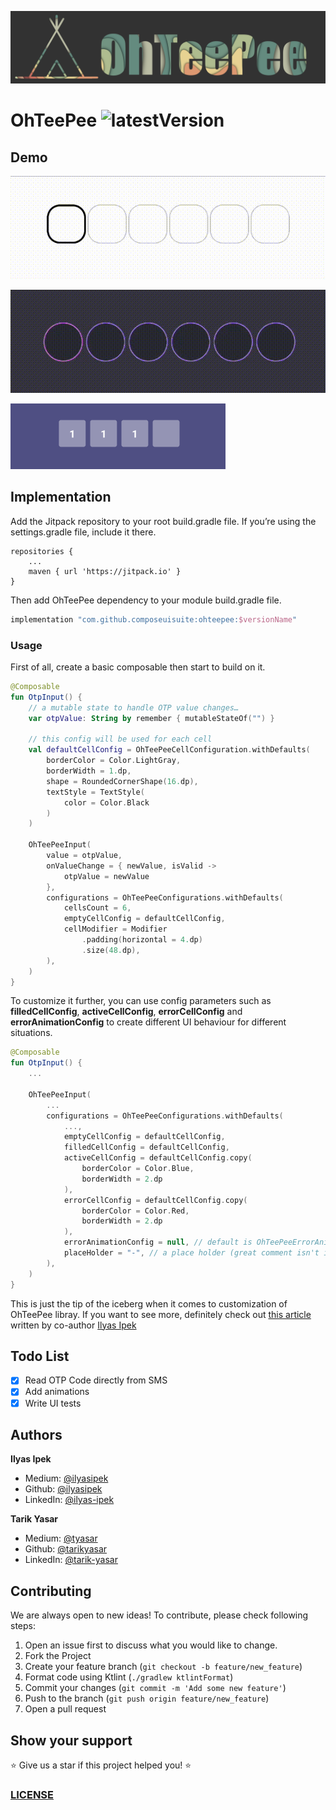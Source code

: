 ![](ohteepee_cover.png)

# OhTeePee ![latestVersion](https://img.shields.io/github/v/tag/composeuisuite/ohteepee?display_name=tag)

## Demo

![ohteepee_demo_1](ohteepee_demo_1.gif)

![ohteepee_demo_2](ohteepee_demo_2.gif)

![ohteepee_demo_3](ohteepee_demo_3.gif)

## Implementation

Add the Jitpack repository to your root build.gradle file. If you’re using the settings.gradle file, include it there.

```
repositories {
    ...
    maven { url 'https://jitpack.io' }
}
```

Then add OhTeePee dependency to your module build.gradle file.

```groovy
implementation "com.github.composeuisuite:ohteepee:$versionName"
```

### Usage

First of all, create a basic composable then start to build on it.

```kotlin
@Composable
fun OtpInput() {
    // a mutable state to handle OTP value changes…
    var otpValue: String by remember { mutableStateOf("") }

    // this config will be used for each cell
    val defaultCellConfig = OhTeePeeCellConfiguration.withDefaults(
        borderColor = Color.LightGray,
        borderWidth = 1.dp,
        shape = RoundedCornerShape(16.dp),
        textStyle = TextStyle(
            color = Color.Black
        )
    )

    OhTeePeeInput(
        value = otpValue,
        onValueChange = { newValue, isValid ->
            otpValue = newValue
        },
        configurations = OhTeePeeConfigurations.withDefaults(
            cellsCount = 6,
            emptyCellConfig = defaultCellConfig,
            cellModifier = Modifier
                .padding(horizontal = 4.dp)
                .size(48.dp),
        ),
    )
}
```

To customize it further, you can use config parameters such as **filledCellConfig**, **activeCellConfig**, **errorCellConfig** and **errorAnimationConfig** to create different UI behaviour for different situations.

```kotlin
@Composable
fun OtpInput() {
    ...

    OhTeePeeInput(
        ...
        configurations = OhTeePeeConfigurations.withDefaults(
            ...,
            emptyCellConfig = defaultCellConfig,
            filledCellConfig = defaultCellConfig,
            activeCellConfig = defaultCellConfig.copy(
                borderColor = Color.Blue,
                borderWidth = 2.dp
            ),
            errorCellConfig = defaultCellConfig.copy(
                borderColor = Color.Red,
                borderWidth = 2.dp
            ),
            errorAnimationConfig = null, // default is OhTeePeeErrorAnimationConfig.Shake(),
            placeHolder = "-", // a place holder (great comment isn't it)
        ),
    )
}
```

This is just the tip of the iceberg when it comes to customization of OhTeePee libray. If you want to see more, definitely check out [this article](https://medium.com/@ilyas_ipek/d26785d53ab3) written by co-author [Ilyas Ipek](https://medium.com/@ilyas_ipek)

## Todo List

- [x] Read OTP Code directly from SMS
- [x] Add animations
- [x] Write UI tests

## Authors

**Ilyas Ipek**

- Medium: <a href="https://medium.com/@ilyas_ipek" target="_blank">@ilyasipek</a>
- Github: <a href="https://github.com/ilyasipek" target="_blank">@ilyasipek</a>
- LinkedIn: <a href="https://www.linkedin.com/in/ilyas-ipek/" target="_blank">@ilyas-ipek</a>

**Tarik Yasar**

- Medium: <a href="https://medium.com/@tyasar" target="_blank">@tyasar</a>
- Github: <a href="https://github.com/tarikyasar" target="_blank">@tarikyasar</a>
- LinkedIn: <a href="https://www.linkedin.com/in/tarık-yaşar-b9438514b/" target="_blank">@tarik-yasar</a>

## Contributing

We are always open to new ideas! To contribute, please check following steps:

1. Open an issue first to discuss what you would like to change.
1. Fork the Project
1. Create your feature branch (`git checkout -b feature/new_feature`)
1. Format code using Ktlint (`./gradlew ktlintFormat`)
1. Commit your changes (`git commit -m 'Add some new feature'`)
1. Push to the branch (`git push origin feature/new_feature`)
1. Open a pull request

## Show your support

⭐️ Give us a star if this project helped you! ⭐️

### [LICENSE](https://github.com/composeuisuite/ohteepee/blob/develop/LICENSE.md)
